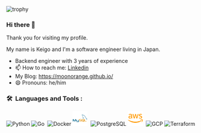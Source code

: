 <!--![Anurag's GitHub stats](https://github-readme-stats.vercel.app/api?username=moonorange&show_icons=true&theme=radical&count_private=true&include_all_commits=true&hide_border=true)-->
![trophy](https://github-profile-trophy.vercel.app/?username=moonorange&theme=onedark)

### Hi there 👋

Thank you for visiting my profile.

My name is Keigo and I'm a software engineer living in Japan.

- Backend engineer with 3 years of experience
- 📫 How to reach me: [Linkedin](https://www.linkedin.com/in/keigo-k-70557314b/)
- My Blog: https://moonorange.github.io/
- 😄 Pronouns: he/him


### 🛠 &nbsp;Languages and Tools :

<p>
<img src="https://cdn.jsdelivr.net/gh/devicons/devicon/icons/python/python-original-wordmark.svg" title="Python" alt="Python" width="40" height="40"/>
<img src="https://cdn.jsdelivr.net/gh/devicons/devicon/icons/go/go-original-wordmark.svg" title="Go" alt="Go" width="40" height="40"/>&nbsp;
<img src="https://cdn.jsdelivr.net/gh/devicons/devicon/icons/docker/docker-original-wordmark.svg" title="Docker" alt="Docker" width="40" height="40"/>     
<img src="https://github.com/devicons/devicon/blob/master/icons/mysql/mysql-original-wordmark.svg" title="MySQL"  alt="MySQL" width="40" height="40"/>&nbsp;
<img src="https://cdn.jsdelivr.net/gh/devicons/devicon/icons/postgresql/postgresql-original-wordmark.svg" title="PostgreSQL"  alt="PostgreSQL" width="40" height="40"/>          
<img src="https://github.com/devicons/devicon/blob/master/icons/amazonwebservices/amazonwebservices-plain-wordmark.svg" title="AWS" alt="AWS" width="40" height="40"/>&nbsp;
<img src="https://cdn.jsdelivr.net/gh/devicons/devicon/icons/googlecloud/googlecloud-original.svg" title="GCP" alt="GCP" width="40" height="40"/>
<img src="https://cdn.jsdelivr.net/gh/devicons/devicon/icons/terraform/terraform-original-wordmark.svg" title="Terraform" alt="Terraform" width="40" height="40"/>
          
